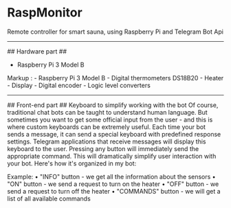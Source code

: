 # RaspMonitor
Remote controller for smart sauna, using Raspberry Pi and Telegram Bot Api
<hr>
## Hardware part ##
<ul>
          <li>Raspberry Pi 3 Model B</li>
        </ul>
 Markup : - Raspberry Pi 3 Model B
          - Digital thermometers DS18B20
          - Heater
          - Display
          - Digital encoder
          - Logic level converters
<hr>
## Front-end part ##
Keyboard to simplify working with the bot
Of course, traditional chat bots can be taught to understand human language. But sometimes you want to get some official input from the user - and this is where custom keyboards can be extremely useful.
Each time your bot sends a message, it can send a special keyboard with predefined response settings. Telegram applications that receive messages will display this keyboard to the user. Pressing any button will immediately send the appropriate command. This will dramatically simplify user interaction with your bot.
Here's how it's organized in my bot:
 
Example:
• "INFO" button - we get all the information about the sensors
• "ON" button - we send a request to turn on the heater
• "OFF" button - we send a request to turn off the heater
• "COMMANDS" button - we will get a list of all available commands
